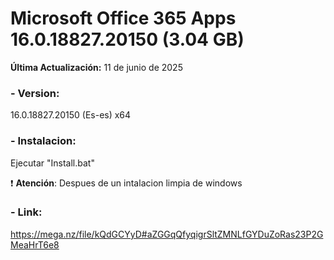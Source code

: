 # Microsoft Office 365 Apps 16.0.18827.20150 (3.04 GB)

**Última Actualización:** 11 de junio de 2025

### - Version:
16.0.18827.20150 (Es-es) x64

### - Instalacion:
Ejecutar "Install.bat"

:exclamation: **Atención**: Despues de un intalacion limpia de windows

### - Link:
https://mega.nz/file/kQdGCYyD#aZGGqQfyqigrSltZMNLfGYDuZoRas23P2GMeaHrT6e8
